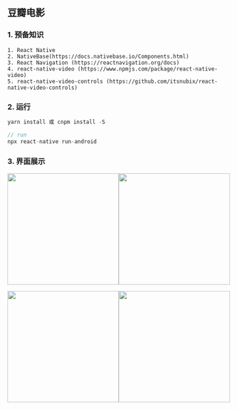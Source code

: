 ## 豆瓣电影

### 1. 预备知识

```
1. React Native
2. NativeBase(https://docs.nativebase.io/Components.html)
3. React Navigation (https://reactnavigation.org/docs)
4. react-native-video (https://www.npmjs.com/package/react-native-video)
5. react-native-video-controls (https://github.com/itsnubix/react-native-video-controls)
```

### 2. 运行

```js
yarn install 或 cnpm install -S

// run
npx react-native run-android
```

### 3. 界面展示

 <img src="./images/08.jpg" width="250"  /><img src="./images/09.jpg" width="250"  />

<img src="./images/10.jpg" width="250"  /><img src="./images/11.jpg" width="250"  />
